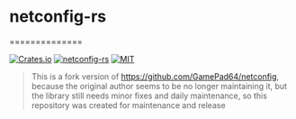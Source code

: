 # netconfig-rs
==============   

[![Crates.io](https://img.shields.io/crates/v/netconfig-rs.svg)](https://crates.io/crates/netconfig-rs)
[![netconfig-rs](https://docs.rs/netconfig-rs/badge.svg)](https://docs.rs/netconfig-rs/latest/netconfig-rs)
[![MIT](https://img.shields.io/github/license/netconfig-rs/netconfig-rs?style=flat)](https://github.com/netconfig-rs/netconfig-rs/blob/main/LICENSE)

> This is a fork version of https://github.com/GamePad64/netconfig, because the original author seems to be no longer maintaining it, but the library still needs minor fixes and daily maintenance, so this repository was created for maintenance and release
